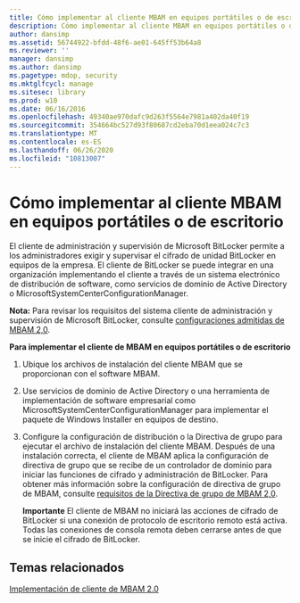 ```yaml
---
title: Cómo implementar al cliente MBAM en equipos portátiles o de escritorio
description: Cómo implementar al cliente MBAM en equipos portátiles o de escritorio
author: dansimp
ms.assetid: 56744922-bfdd-48f6-ae01-645ff53b64a8
ms.reviewer: ''
manager: dansimp
ms.author: dansimp
ms.pagetype: mdop, security
ms.mktglfcycl: manage
ms.sitesec: library
ms.prod: w10
ms.date: 06/16/2016
ms.openlocfilehash: 49340ae970dafc9d263f5564e7981a402da40f19
ms.sourcegitcommit: 354664bc527d93f80687cd2eba70d1eea024c7c3
ms.translationtype: MT
ms.contentlocale: es-ES
ms.lasthandoff: 06/26/2020
ms.locfileid: "10813007"
---
```

# Cómo implementar al cliente MBAM en equipos portátiles o de escritorio


El cliente de administración y supervisión de Microsoft BitLocker permite a los administradores exigir y supervisar el cifrado de unidad BitLocker en equipos de la empresa. El cliente de BitLocker se puede integrar en una organización implementando el cliente a través de un sistema electrónico de distribución de software, como servicios de dominio de Active Directory o MicrosoftSystemCenterConfigurationManager.

**Nota:**  Para revisar los requisitos del sistema cliente de administración y supervisión de Microsoft BitLocker, consulte [configuraciones admitidas de MBAM 2,0](mbam-20-supported-configurations-mbam-2.md).

 

**Para implementar el cliente de MBAM en equipos portátiles o de escritorio**

1.  Ubique los archivos de instalación del cliente MBAM que se proporcionan con el software MBAM.

2.  Use servicios de dominio de Active Directory o una herramienta de implementación de software empresarial como MicrosoftSystemCenterConfigurationManager para implementar el paquete de Windows Installer en equipos de destino.

3.  Configure la configuración de distribución o la Directiva de grupo para ejecutar el archivo de instalación del cliente MBAM. Después de una instalación correcta, el cliente de MBAM aplica la configuración de directiva de grupo que se recibe de un controlador de dominio para iniciar las funciones de cifrado y administración de BitLocker. Para obtener más información sobre la configuración de directiva de grupo de MBAM, consulte [requisitos de la Directiva de grupo de MBAM 2,0](planning-for-mbam-20-group-policy-requirements-mbam-2.md).

    **Importante**  El cliente de MBAM no iniciará las acciones de cifrado de BitLocker si una conexión de protocolo de escritorio remoto está activa. Todas las conexiones de consola remota deben cerrarse antes de que se inicie el cifrado de BitLocker.

     

## Temas relacionados


[Implementación de cliente de MBAM 2.0](deploying-the-mbam-20-client-mbam-2.md)

 

 





